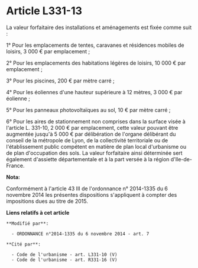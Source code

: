 # Article L331-13

La valeur forfaitaire des installations et aménagements est fixée comme suit : 

1° Pour les emplacements de tentes, caravanes et résidences mobiles de loisirs, 3 000 € par emplacement ; 

2° Pour les emplacements des habitations légères de loisirs, 10 000 € par emplacement ; 

3° Pour les piscines, 200 € par mètre carré ; 

4° Pour les éoliennes d'une hauteur supérieure à 12 mètres, 3 000 € par éolienne ; 

5° Pour les panneaux photovoltaïques au sol, 10 € par mètre carré ; 

6° Pour les aires de stationnement non comprises dans la surface visée à l'article L. 331-10, 2 000 € par emplacement, cette
valeur pouvant être augmentée jusqu'à 5 000 € par délibération de l'organe délibérant du conseil de la métropole de Lyon, de
la collectivité territoriale ou de l'établissement public compétent en matière de plan local d'urbanisme ou de plan
d'occupation des sols. La valeur forfaitaire ainsi déterminée sert également d'assiette départementale et à la part versée à
la région d'Ile-de-France.

**Nota:**

Conformément à l'article 43 III de l'ordonnance n° 2014-1335 du 6 novembre 2014 les présentes dispositions s'appliquent à
compter des impositions dues au titre de 2015.

**Liens relatifs à cet article**

	**Modifié par**:

	  - ORDONNANCE n°2014-1335 du 6 novembre 2014 - art. 7

	**Cité par**:

	  - Code de l'urbanisme - art. L331-10 (V)
	  - Code de l'urbanisme - art. R331-16 (V)
